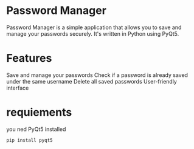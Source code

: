 # Password Manager
Password Manager is a simple application that allows you to save and manage your passwords securely. It's written in Python using PyQt5.

# Features
Save and manage your passwords
Check if a password is already saved under the same username
Delete all saved passwords
User-friendly interface
# requiements
you ned PyQt5 installed
```$
pip install pyqt5
```
